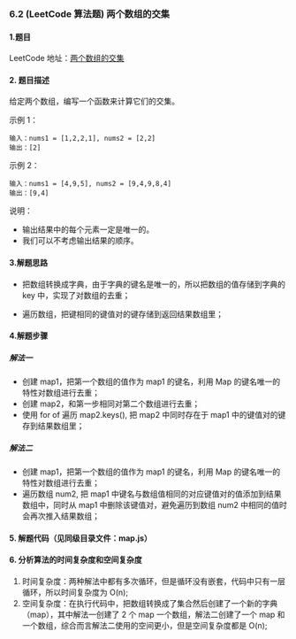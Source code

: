### 6.2 (LeetCode 算法题) 两个数组的交集

#### 1.题目

LeetCode 地址：[两个数组的交集](https://leetcode-cn.com/problems/intersection-of-two-arrays/submissions/)

#### 2. 题目描述

给定两个数组，编写一个函数来计算它们的交集。

示例 1：

```
输入：nums1 = [1,2,2,1], nums2 = [2,2]
输出：[2]
```

示例 2：

```
输入：nums1 = [4,9,5], nums2 = [9,4,9,8,4]
输出：[9,4]
```

说明：

- 输出结果中的每个元素一定是唯一的。
- 我们可以不考虑输出结果的顺序。

#### 3.解题思路

- 把数组转换成字典，由于字典的键名是唯一的，所以把数组的值存储到字典的 key 中，实现了对数组的去重；

- 遍历数组，把键相同的键值对的键存储到返回结果数组里；

#### 4.解题步骤

##### 解法一

- 创建 map1，把第一个数组的值作为 map1 的键名，利用 Map 的键名唯一的特性对数组进行去重；
- 创建 map2，和第一步相同对第二个数组进行去重；
- 使用 for of 遍历 map2.keys(), 把 map2 中同时存在于 map1 中的键值对的键存到结果数组里；

##### 解法二

- 创建 map1，把第一个数组的值作为 map1 的键名，利用 Map 的键名唯一的特性对数组进行去重；
- 遍历数组 num2, 把 map1 中键名与数组值相同的对应键值对的值添加到结果数组中，同时从 map1 中删除该键值对，避免遍历到数组 num2 中相同的值时会再次推入结果数组；

#### 5. 解题代码（见同级目录文件：map.js）

#### 6. 分析算法的时间复杂度和空间复杂度

1. 时间复杂度：两种解法中都有多次循环，但是循环没有嵌套，代码中只有一层循环，所以时间复杂度为 O(n);
2. 空间复杂度：在执行代码中，把数组转换成了集合然后创建了一个新的字典（map），其中解法一创建了 2 个 map 一个数组，解法二创建了一个 map 和一个数组，综合而言解法二使用的空间更小，但是空间复杂度都是 O(n);
